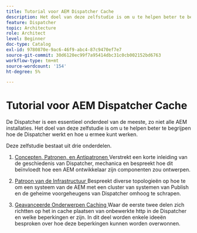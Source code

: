 ```yaml
---
title: Tutorial voor AEM Dispatcher Cache
description: Het doel van deze zelfstudie is om u te helpen beter te begrijpen hoe de Dispatcher werkt en hoe u ermee kunt werken.
feature: Dispatcher
topic: Architecture
role: Architect
level: Beginner
doc-type: Catalog
exl-id: 9780870e-9ac6-46f9-abc4-87c9470ef7e7
source-git-commit: 30d6120ec99f7a95414dbc31c0cb002152bd6763
workflow-type: tm+mt
source-wordcount: '154'
ht-degree: 5%

---
```


# Tutorial voor AEM Dispatcher Cache

De Dispatcher is een essentieel onderdeel van de meeste, zo niet alle AEM installaties. Het doel van deze zelfstudie is om u te helpen beter te begrijpen hoe de Dispatcher werkt en hoe u ermee kunt werken.

Deze zelfstudie bestaat uit drie onderdelen.

1. [ Concepten, Patronen, en Antipatronen ](chapter-1.md)
Verstrekt een korte inleiding van de geschiedenis van Dispatcher, mechanica en bespreekt hoe dit beïnvloedt hoe een AEM ontwikkelaar zijn componenten zou ontwerpen.

1. [ Patroon van de Infrastructuur ](chapter-2.md)
Bespreekt diverse topologieën op hoe te om een systeem van de AEM met een cluster van systemen van Publish en de geheime voorgeheugens van Dispatcher omhoog te schrapen.

1. [ Geavanceerde Onderwerpen Caching ](chapter-3.md)
Waar de eerste twee delen zich richtten op het in cache plaatsen van onbewerkte http in de Dispatcher en welke beperkingen er zijn. In dit deel worden enkele ideeën besproken over hoe deze beperkingen kunnen worden overwonnen.
